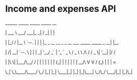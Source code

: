 # Income and expenses API


<p>______ _____ _____ _____    __</p>
<p>| ___ \  ___/  ___|_   _|  / _|                                           | |</p>
<p>| |_/ / |__ \ `--.  | |   | |_ _ __ __ _ _ __ ___   _____      _____  _ __| |__</p>
<p>|    /|  __| `--. \ | |   |  _| '__/ _` | '_ ` _ \ / _ \ \ /\ / / _ \| '__| |/ /</p>
<p>| |\ \| |___/\__/ / | |   | | | | | (_| | | | | | |  __/\ V  V / (_) | |  |   <</p>
<p>\_| \_\____/\____/  \_/   |_| |_|  \__,_|_| |_| |_|\___| \_/\_/ \___/|_|  |_|\_|</p>
